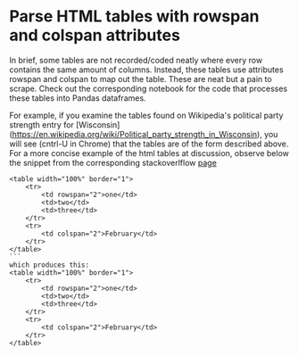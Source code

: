 # Parse HTML tables with rowspan and colspan attributes

In brief, some tables are not recorded/coded neatly where every row contains the same amount of columns.
Instead, these tables use attributes rowspan and colspan to map out the table. These are neat but a pain to
scrape. Check out the corresponding notebook for the code that processes these tables into
Pandas dataframes. 

For example, if you examine the tables found on Wikipedia's political party strength entry for [Wisconsin] (https://en.wikipedia.org/wiki/Political_party_strength_in_Wisconsin), you will see (cntrl-U in Chrome) that the tables are of the form described above. For a more concise example of the html tables at discussion, observe below the snippet from the corresponding stackoverlflow [page](http://stackoverflow.com/questions/28763891/what-should-i-do-when-tr-has-rowspan)


````
<table width="100%" border="1">
    <tr>
        <td rowspan="2">one</td>
        <td>two</td>
        <td>three</td>
    </tr>
    <tr>
        <td colspan="2">February</td>
    </tr>
</table>
```
which produces this:
<table width="100%" border="1">
    <tr>
        <td rowspan="2">one</td>
        <td>two</td>
        <td>three</td>
    </tr>
    <tr>
        <td colspan="2">February</td>
    </tr>
</table>
